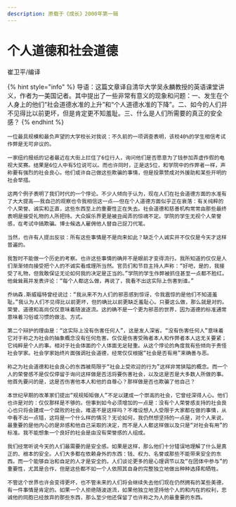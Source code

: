 ```yaml
---
description: 原载于《成长》2000年第一辑
---
```


# 个人道德和社会道德

崔卫平/编译　

{% hint style="info" %}
导语：这篇文章译自清华大学吴永麟教授的英语课堂讲义，作者为一美国记者。其中提出了一些非常有意义的现象和问题：一、发生在个人身上的他们“社会道德水准的上升”和“个人道德水准的下降”。二、如今的人们并不见得比以前更坏，但是肯定更不知羞耻。三、什么是人们所需要的真正的安全感？
{% endhint %}

                                                                                                         
    一位最具规模和最负声望的大学校长对我说：不久前的一项调查表明，该校40%的学生相信考试作弊是无可非议的。  
  
    一家纽约报纸的记者最近在大街上拦住了6位行人，询问他们是否愿意为了钱参加弄虚作假的电视大奖赛。结果是6位人中有5位说可以。而也许同时，正是这5位，和学院中的作弊者一样，声称要有强烈的社会良心。他们或许自己做这些欺骗的事情，但是投票赞成对外援助和某些开明的社会举措。  
  
    这两个例子表明了我们时代的一个悖论。不少人倾向于认为，现在人们在社会道德方面的水准有了大大提高——我自己的观察也令我相信这一点——但在个人道德方面似乎正在衰落：有关纯粹的个人荣誉、诚实和正直，这些东西至上的重要性正在失去。社会道德和慈善机构常常由那些最终表明是接受礼物的人所把持。大众娱乐界更是被丑闻弄的惊魂不定。学院的学生无视个人荣誉感，在考试中搞欺骗。博士候选人雇佣他人替自己捉刀代笔。  
  
    当然，也许有人提出反驳：所有这些事情是不是向来如此？缺乏个人诚实并不仅仅是今天才这样普遍的。  
  
    我暂时不能做一个历史的考察。也许这些事情的确并不是眼前才变得流行。我所知道的仅仅是人们渐渐倾向接受把个人的不诚实看成理所当然。官员们和节目主持人声称：“好吧，是的，我接受了礼物，但我敢保证无论如何我的决定是正当的。”学院的学生作弊被抓住甚至一点都不脸红。他耸耸肩并发表评论：“每个人都这么做，再说了，我看不出这实际上伤害到谁。”  
  
    乔纳森.斯威福特曾经说过：“我从来不为人们的邪恶感到惊讶，令我震惊的是他们不知道羞耻。”我认为人们不见得比以前更坏，但的确比以前更缺乏羞耻心。只要这么做，那么就是对的。荣誉、道德和高尚仅仅意味着随波逐流。这的确不是一个更为邪恶的世界，因为道德的标准通常意味着习俗或习惯的做法、方式。  
  
    第二个辩护的理由是：“这实际上没有伤害任何人”，这是发人深省。“没有伤害任何人”意味着它对于称之为社会的抽象概念没有任何危害。仅仅是伤害受贿者本人和作弊者本人这无关要紧；它纯粹是个人的事。相对于社会体面的个人体面无足轻重。从这个悖论的角度我有些倾向于责怪社会学家。社会学家始终片面强调社会道德，经常仅仅根据“社会是否有用”来确善与恶。  
  
    称之为社会道德和社会良心的东西被局限于“社会上受欢迎的行为”这样非常狭隘的概念。而一个人的荣誉感不是仅仅停留于询问这样做是否活将要伤害社会，以及这是否是大多数人所做的事。他首先要问的是，这是否伤害他本人和他的自尊心？那样做是否也欺骗了他自己？  
  
    本世纪早期的改革家们提出“规规矩矩做人”不足以建成一个崇高的社会，它曾经深得人心。他们也许是对的：仅仅那样是不够的。但事到如今必须增加的一点是：没有个人荣誉感支持的社会良心也只将会建成一个腐败的社会。难道不是这样吗？不难设想人人受限于大家都在做的事情，从中看不出一点错，这将是一个什么样的情况？无论如何，我仍然想坚持的一点是，对个人来说，最重要的是他内心的是非感和他自己采取的决定，而不是人人都这样做以及只是“对社会有用”的标准。我不能想象一个良好的社会是由没有荣誉感的人组成。  
  
    我们经常听说今天的人们最需要的是安全感。如果是这样，那么他们十分错误地理解了什么是真正的、根本的安全。人们大多都在依赖身外的东西：钱、权力、名誉或那些不能带来安全的东西。而一个能够自治和自足的人才是安全的。人们谈论更多的是心理调节以及“在团体中参与”的重要性，尤其是合作，但是这些都不如一个人依照其自身的完整独立地做出种种选择和牺牲。  
  
    不管这个世界也许会变得更坏，也不管未来的人们将会继续失去他们现在仍然拥有的某些美德，有一件事情是肯定的。如果一个人拒绝随波逐流，如果他独立地坚持他个人的和内在的权利，忠诚他的同胞已经放弃的那些东西，那么至少他还保留了也许称之为人的最重要的东西。  
  


